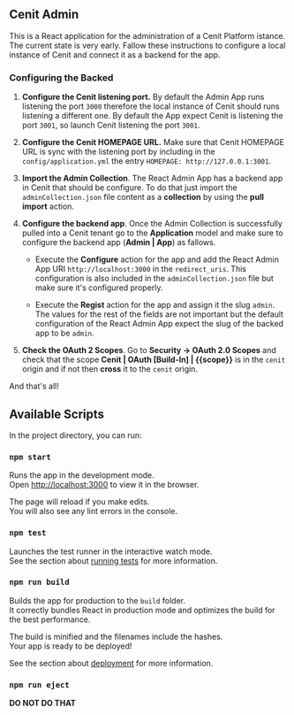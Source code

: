 
## Cenit Admin

This is a React application for the administration of a Cenit Platform istance. The current state is very early.
Fallow these instructions to configure a local instance of Cenit and connect it as a backend for the app.

### Configuring the Backed

1. **Configure the Cenit listening port.** By default the Admin App runs listening the port `3000` therefore the local instance of Cenit should runs listening a different one.
By default the App expect Cenit is listening the port `3001`, so launch Cenit listening the port `3001`.

2. **Configure the Cenit HOMEPAGE URL.** Make sure that Cenit HOMEPAGE URL is sync with the listening port by including
in the `config/application.yml` the entry `HOMEPAGE: http://127.0.0.1:3001`.

3. **Import the Admin Collection**. The React Admin App has a backend app in Cenit that should be configure. To do that just import
the `adminCollection.json` file content as a **collection** by using the **pull import** action.

4. **Configure the backend app**. Once the Admin Collection is successfully pulled into a Cenit tenant go to the **Application** model
and make sure to configure the backend app (**Admin | App**) as fallows.

    - Execute the **Configure** action for the app and add the React Admin App URI `http://localhost:3000` in the `redirect_uris`.
    This configuration is also included in the `adminCollection.json` file but make sure it's configured properly.
    
    - Execute the **Regist** action for the app and assign it the slug `admin`. The values for the rest of the fields are not important
    but the default configuration of the React Admin App expect the slug of the backed app to be `admin`.
    
5. **Check the OAuth 2 Scopes**. Go to **Security -> OAuth 2.0 Scopes** and check that the scope **Cenit | OAuth [Build-In]	| {{scope}}**
is in the `cenit` origin and if not then **cross** it to the `cenit` origin.  

And that's all!

## Available Scripts

In the project directory, you can run:

### `npm start`

Runs the app in the development mode.<br>
Open [http://localhost:3000](http://localhost:3000) to view it in the browser.

The page will reload if you make edits.<br>
You will also see any lint errors in the console.

### `npm test`

Launches the test runner in the interactive watch mode.<br>
See the section about [running tests](https://facebook.github.io/create-react-app/docs/running-tests) for more information.

### `npm run build`

Builds the app for production to the `build` folder.<br>
It correctly bundles React in production mode and optimizes the build for the best performance.

The build is minified and the filenames include the hashes.<br>
Your app is ready to be deployed!

See the section about [deployment](https://facebook.github.io/create-react-app/docs/deployment) for more information.

### `npm run eject`

**DO NOT DO THAT**
